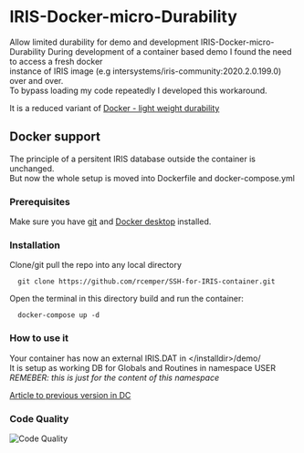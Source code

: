# IRIS-Docker-micro-Durability
Allow limited durability for demo and development
  IRIS-Docker-micro-Durability
During development of a container based demo I found the need to access a fresh docker   
instance of IRIS image (e.g intersystems/iris-community:2020.2.0.199.0) over and over.   
To bypass loading my code repeatedly I developed this workaround.

It is a reduced variant of [Docker - light weight durability](https://community.intersystems.com/post/docker-light-weight-durability)

## Docker support  
The principle of a persitent IRIS database outside the container is unchanged.    
But now the whole setup is moved into Dockerfile and docker-compose.yml
### Prerequisites  
Make sure you have [git](https://git-scm.com/book/en/v2/Getting-Started-Installing-Git) and [Docker desktop](https://www.docker.com/products/docker-desktop) installed.   
### Installation   
Clone/git pull the repo into any local directory  
```
  git clone https://github.com/rcemper/SSH-for-IRIS-container.git   
```
Open the terminal in this directory build and run the container:   
```
  docker-compose up -d   
```
### How to use it
Your container has now an external IRIS.DAT in \</installdir\>/demo/   
It is setup as working DB for Globals and Routines in namespace USER  
*REMEBER: this is just for the content of this namespace*  

[Article to previous version in DC](https://community.intersystems.com/post/iris-docker-micro-durability)

### Code Quality
![Code Quality](https://raw.githubusercontent.com/rcemper/IRIS-Docker-micro-Durability/master/CodeQuality.JPG)
